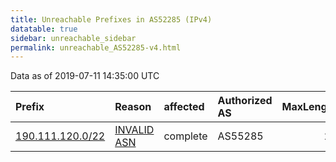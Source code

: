 ```yaml
---
title: Unreachable Prefixes in AS52285 (IPv4)
datatable: true
sidebar: unreachable_sidebar
permalink: unreachable_AS52285-v4.html
---
```


Data as of 2019-07-11 14:35:00 UTC


<div class="datatable-begin"></div>

| Prefix                                                     | Reason                                                                                                  | affected   | Authorized AS   |   MaxLength | Anchor                                         |   unreachable /24s |
|:-----------------------------------------------------------|:--------------------------------------------------------------------------------------------------------|:-----------|:----------------|------------:|:-----------------------------------------------|-------------------:|
| [190.111.120.0/22](https://stat.ripe.net/190.111.120.0/22) | [INVALID ASN](https://rpki-validator.ripe.net/announcement-preview?asn=AS52285&prefix=190.111.120.0/22) | complete   | AS55285         |          22 | [LACNIC](unreachable_LACNIC_RPKI_Root-v4.html) |                  4 |

<div class="datatable-end"></div>